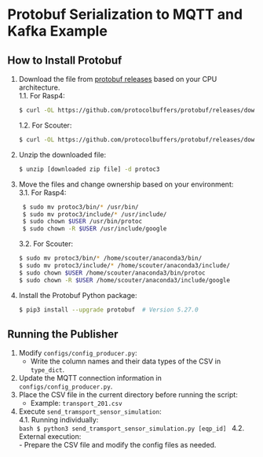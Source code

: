 # Protobuf Serialization to MQTT and Kafka Example

## How to Install Protobuf

1. Download the file from [protobuf releases](https://github.com/protocolbuffers/protobuf/releases) based on your CPU architecture.  
    1.1. For Rasp4:  
   ```bash
   $ curl -OL https://github.com/protocolbuffers/protobuf/releases/download/v27.0/protoc-27.0-linux-aarch_64.zip
   ```
    1.2. For Scouter:  
   ```bash
   $ curl -OL https://github.com/protocolbuffers/protobuf/releases/download/v27.0/protoc-27.0-linux-x86_64.zip
   ```
2. Unzip the downloaded file:  
    ```bash
    $ unzip [downloaded zip file] -d protoc3
    ```
3. Move the files and change ownership based on your environment:  
    3.1. For Rasp4:  
   ```bash
    $ sudo mv protoc3/bin/* /usr/bin/
    $ sudo mv protoc3/include/* /usr/include/
    $ sudo chown $USER /usr/bin/protoc
    $ sudo chown -R $USER /usr/include/google
    ```
    3.2. For Scouter:  
    ```bash
    $ sudo mv protoc3/bin/* /home/scouter/anaconda3/bin/
    $ sudo mv protoc3/include/* /home/scouter/anaconda3/include/
    $ sudo chown $USER /home/scouter/anaconda3/bin/protoc
    $ sudo chown -R $USER /home/scouter/anaconda3/include/google
    ```
4. Install the Protobuf Python package:  
    ```bash
    $ pip3 install --upgrade protobuf  # Version 5.27.0
    ```

## Running the Publisher

1. Modify `configs/config_producer.py`:  
    - Write the column names and their data types of the CSV in `type_dict`.
2. Update the MQTT connection information in `configs/config_producer.py`.  
3. Place the CSV file in the current directory before running the script:  
    - Example: `transport_201.csv`  
4. Execute `send_tramsport_sensor_simulation`:  
    4.1. Running individually:  
        ```bash
        $ python3 send_tramsport_sensor_simulation.py [eqp_id]
        ```
    4.2. External execution:  
        - Prepare the CSV file and modify the config files as needed.
